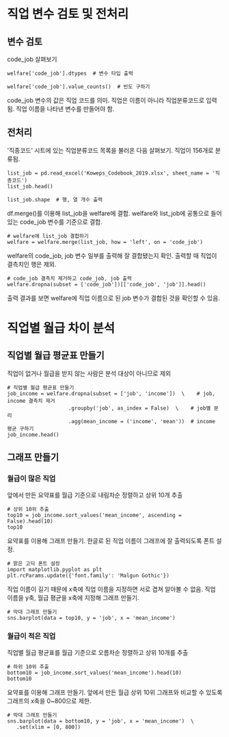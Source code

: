 # 직업 변수 검토 및 전처리
## 변수 검토
code_job 살펴보기
```
welfare['code_job'].dtypes  # 변수 타입 출력
```
```
welfare['code_job'].value_counts()  # 빈도 구하기
```
code_job 변수의 값은 직업 코드를 의미. 직업은 이름이 아니라 직업분류코드로 입력됨. 직업 이름을 나타낸 변수를 만들어야 함.
## 전처리
'직종코드' 시트에 있는 직업분류코드 목록을 불러온 다음 살펴보기. 직업이 156개로 분류됨.
```
list_job = pd.read_excel('Koweps_Codebook_2019.xlsx', sheet_name = '직종코드')
list_job.head()
```
```
list_job.shape  # 행, 열 개수 출력
```
df.merge()를 이용해 list_job을 welfare에 결합. welfare와 list_job에 공통으로 들어 있는 code_job 변수를 기준으로 결합.
```
# welfare에 list_job 결합하기
welfare = welfare.merge(list_job, how = 'left', on = 'code_job')
```
welfare의 code_job, job 변수 일부를 출력해 잘 결합됐는지 확인. 출력할 때 직업이 결측치인 행은 제외.
```
# code_job 결측치 제거하고 code_job, job 출력
welfare.dropna(subset = ['code_job'])[['code_job', 'job']].head()
```
출력 결과를 보면 welfare에 직업 이름으로 된 job 변수가 결합된 것을 확인할 수 있음.
# 직업별 월급 차이 분석
## 직업별 월급 평균표 만들기
직업이 없거나 월급을 받지 않는 사람은 분석 대상이 아니므로 제외
```
# 직업별 월급 평균표 만들기
job_income = welfare.dropna(subset = ['job', 'income'])  \    # job, income 결측치 제거
                    .groupby('job', as_index = False)  \    # job별 분리
                    .agg(mean_income = ('income', 'mean'))  # income 평균 구하기
job_income.head()
```
## 그래프 만들기
### 월급이 많은 직업
앞에서 만든 요약표를 월급 기준으로 내림차순 정렬하고 상위 10개 추출
```
# 상위 10위 추출
top10 = job_income.sort_values('mean_income', ascending = False).head(10)
top10
```
요약표를 이용해 그래프 만들기. 한글로 된 직업 이름이 그래프에 잘 출력되도록 폰트 설정.
```
# 맑은 고딕 폰트 설정
import matplotlib.pyplot as plt
plt.rcParams.update({'font.family': 'Malgun Gothic'})
```
직업 이름이 길기 때문에 x축에 직업 이름을 지정하면 서로 겹쳐 알아볼 수 없음. 직업 이름을 y축, 월급 평균을 x축에 지정해 그래프 만들기.
```
# 막대 그래프 만들기
sns.barplot(data = top10, y = 'job', x = 'mean_income')
```
### 월급이 적은 직업
직업별 월급 평균표를 월급 기준으로 오름차순 정렬하고 상위 10개를 추출
```
# 하위 10위 추출
bottom10 = job_income.sort_values('mean_income').head(10)
bottom10
```
요약표를 이용해 그래프 만들기. 앞에서 만든 월급 상위 10위 그래프와 비교할 수 있도록 그래프의 x축을 0~800으로 제한.
```
# 막대 그래프 만들기
sns.barplot(data = bottom10, y = 'job', x = 'mean_income')  \
   .set(xlim = [0, 800])
```
